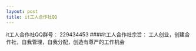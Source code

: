 ```yaml
---
layout: post
title: it工人合作社QQ
---
```

it工人合作社QQ群号： 229434453
####it工人合作社宗旨：
工人创业，创建合作社，自我管理，自我分配，创造有尊严的工作机会
